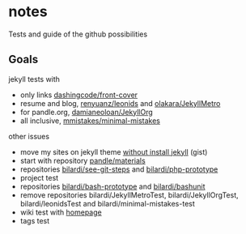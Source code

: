 # notes
Tests and guide of the github possibilities

## Goals
jekyll tests with
- only links [dashingcode/front-cover](https://github.com/dashingcode/front-cover)
- resume and blog, [renyuanz/leonids](https://github.com/renyuanz/leonids) and [olakara/JekyllMetro](https://github.com/olakara/JekyllMetro)
- for pandle.org, [damianeoloan/JekyllOrg](https://github.com/damianeoloan/JekyllOrg)
- all inclusive, [mmistakes/minimal-mistakes](https://github.com/mmistakes/minimal-mistakes)

other issues
- move my sites on jekyll theme [without install jekyll](https://gist.github.com/bilardi/6b6cdcfabed5e5976ba697544be714d6) (gist)
- start with repository [pandle/materials](https://github.com/pandle/materials)
- repositories [bilardi/see-git-steps](https://github.com/bilardi/see-git-steps) and [bilardi/php-prototype](https://github.com/bilardi/php-prototype)
- project test
- repositories [bilardi/bash-prototype](https://github.com/bilardi/bash-prototype) and [bilardi/bashunit](https://github.com/bilardi/bashunit)
- remove repositories bilardi/JekyllMetroTest, bilardi/JekyllOrgTest, bilardi/leonidsTest and bilardi/minimal-mistakes-test
- wiki test with [homepage](https://github.com/bilardi/notes/wiki)
- tags test
